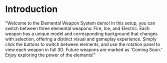 # Introduction 
"Welcome to the Elemental Weapon System demo! In this setup, you can switch between three elemental weapons: Fire, Ice, and  Electric. Each weapon has a unique model and corresponding background that changes with selection, offering a distinct visual and gameplay experience. Simply click the buttons to switch between elements, and use the rotation panel to view each weapon in full 3D. Future weapons are marked as 'Coming Soon.' Enjoy exploring the power of the elements!"



